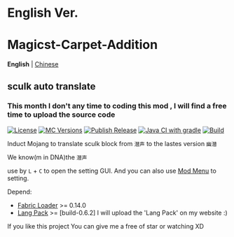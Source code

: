 # English Ver.
# Magicst-Carpet-Addition 
**English** | [Chinese](./README.md)
## sculk auto translate

### This month I don't any time to coding this mod , I will find a free time to upload the source code

[![License](https://img.shields.io/github/license/MagicstMagoo/Magicst-carpet-addition.svg)](https://www.gnu.org/licenses/gpl-3.0.en.html)
[![MC Versions](https://img.shields.io/badge/For%20MC-1.19%2022w*a-red)](https://io.magicst.cn/bucket)
[![Publish Release](https://img.shields.io/github/workflow/status/MagicstMagoo/Magicst-carpet-addition/Publish%20Release?label=Publish%20Release&style=flat-square)](https://github.com/MagicstMagoo/Magicst-carpet-addition/blob/22w16b/.github/workflows/publish.yml)
[![Java CI with gradle](https://img.shields.io/github/workflow/status/MagicstMagoo/Magicst-carpet-addition/build?label=Build&style=flat-square)](https://github.com/MagicstMagoo/Magicst-carpet-addition/.github/workflows/build.yml)
[![Build](https://img.shields.io/badge/Build-stop-red)](https://github.com/MagicstMagoo/Magicst-carpet-addition)


Induct Mojang to translate sculk block from `潜声` to the lastes version `幽潜`

We know(m in DNA)the `潜声`

use by `L` + `C` to open the setting GUI. And you can also use [Mod Menu](https://www.curseforge.com/minecraft/mc-mods/modmenu) to setting.


Depend:

- [Fabric Loader](https://fabricmc.net/use/) >= 0.14.0
- [Lang Pack](https://io.magicst.cn/bucket/langpack.zip) >= [build-0.6.2] I will upload the 'Lang Pack' on my website :)

If you like this project
You can give me a free of star or watching  XD
